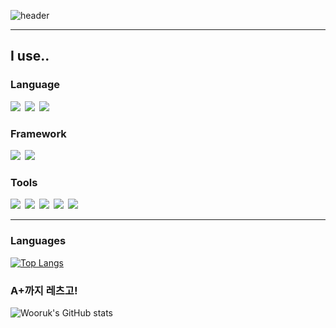 
![header](https://capsule-render.vercel.app/api?type=venom&&color=timeAuto&customColorList=0,2,4,6,8,7,8,8&height=190&text=Bienvenidos-nl-wooruk's%20Repo&fontSize=80)

<div style="align-items: center">
<hr>
<h2>I use..</h2>
<h3>Language</h3>
<a style="margin-right: 3px" href="버튼을 눌렀을 때 이동할 링크" target="_blank"><img src="https://img.shields.io/badge/javascript-F7DF1E?&logo=javascript&logoColor=white"/></a>
<a style="margin-right: 3px" href="버튼을 눌렀을 때 이동할 링크" target="_blank"><img src="https://img.shields.io/badge/Java-3333FF?style=flat-square&logo=Java&logoColor=white"/></a>
<a style="margin-right: 3px"  href="버튼을 눌렀을 때 이동할 링크" target="_blank"><img src="https://img.shields.io/badge/HTML-E34F26?style=flat-square&logo=HTML&logoColor=white"/></a>

<h3>Framework</h3>
<a style="margin-right: 3px" href="버튼을 눌렀을 때 이동할 링크" target="_blank"><img src="https://img.shields.io/badge/Express-000000?style=&logo=Express&logoColor=white"/></a>
<a style="margin-right: 3px" href="버튼을 눌렀을 때 이동할 링크" target="_blank"><img src="https://img.shields.io/badge/spring-default?style=&logo=spring&logoColor=white"/></a>

<h3>Tools</h3>
<a style="margin-right: 3px" href="버튼을 눌렀을 때 이동할 링크" target="_blank"><img src="https://img.shields.io/badge/github-181717?style=&logo=github&logoColor=white"/></a>
<img style="margin-right: 3px" src="https://img.shields.io/badge/git-F05032?style=&logo=git&logoColor=white"/>
<a style="margin-right: 3px" href="버튼을 눌렀을 때 이동할 링크" target="_blank"><img src="https://img.shields.io/badge/Trello-0052CC?style=&logo=trello&logoColor=whitewhite"/></a>
<a style="margin-right: 3px" href="버튼을 눌렀을 때 이동할 링크" target="_blank"><img src="https://img.shields.io/badge/notion-000000?style=&logo=notion&logoColor=whitewhite"/></a>
<a style="margin-right: 3px" href="버튼을 눌렀을 때 이동할 링크" target="_blank"><img src="https://img.shields.io/badge/IntelliJ Idea-007bff?style=&logo=IntelliJ Idea&logoColor=whitewhite"/></a>

<hr>

<h3>Languages</h3>

[![Top Langs](https://github-readme-stats.vercel.app/api/top-langs/?username=tlacodnjs667&layout=compact&hide=GLSL,Shell,CSS,Astro,Rust,Go)](https://github.com/anuraghazra/github-readme-stats)


<h3>A+까지 레츠고!</h3>

![Wooruk's GitHub stats](https://github-readme-stats.vercel.app/api?username=tlacodnjs667&show_icons=true&theme=radical)


</div>


[//]: # (헤더 : https://github.com/kyechan99/capsule-render#egg)

[//]: # (참고 블로그 : https://80000coding.oopy.io/865f4b2a-5198-49e8-a173-0f893a4fed45)

[//]: # ()